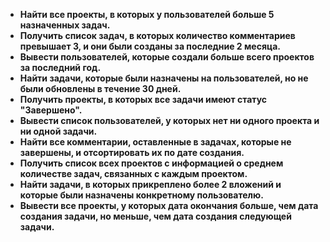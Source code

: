     
-   **Найти все проекты, в которых у пользователей больше 5 назначенных задач.**
-   **Получить список задач, в которых количество комментариев превышает 3, и они были созданы за последние 2 месяца.**
-   **Вывести пользователей, которые создали больше всего проектов за последний год.**
-   **Найти задачи, которые были назначены на пользователей, но не были обновлены в течение 30 дней.**
-   **Получить проекты, в которых все задачи имеют статус "Завершено".**
-   **Вывести список пользователей, у которых нет ни одного проекта и ни одной задачи.**
-   **Найти все комментарии, оставленные в задачах, которые не завершены, и отсортировать их по дате создания.**
-   **Получить список всех проектов с информацией о среднем количестве задач, связанных с каждым проектом.**
-   **Найти задачи, в которых прикреплено более 2 вложений и которые были назначены конкретному пользователю.**
-   **Вывести все проекты, у которых дата окончания больше, чем дата создания задачи, но меньше, чем дата создания следующей задачи.**